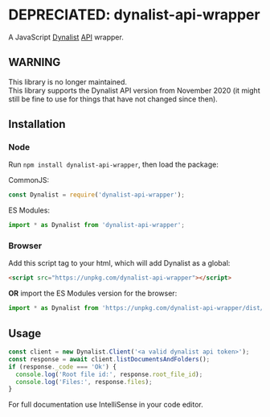 # DEPRECIATED: dynalist-api-wrapper
A JavaScript [Dynalist](https://dynalist.io) [API](https://apidocs.dynalist.io) wrapper.

## WARNING
This library is no longer maintained.  
This library supports the Dynalist API version from November 2020 (it might still be fine to use for things that have not changed since then).

## Installation

### Node
Run `npm install dynalist-api-wrapper`, then load the package:

CommonJS:
```js
const Dynalist = require('dynalist-api-wrapper');
```
ES Modules:
```js
import * as Dynalist from 'dynalist-api-wrapper';
```

### Browser
Add this script tag to your html, which will add Dynalist as a global:
```html
<script src="https://unpkg.com/dynalist-api-wrapper"></script>
```
**OR** import the ES Modules version for the browser:
```js
import * as Dynalist from 'https://unpkg.com/dynalist-api-wrapper/dist/browser/index.esm.js';
```

## Usage
```js
const client = new Dynalist.Client('<a valid dynalist api token>');
const response = await client.listDocumentsAndFolders();
if (response._code === 'Ok') {
  console.log('Root file id:', response.root_file_id);
  console.log('Files:', response.files);
}
```

For full documentation use IntelliSense in your code editor.

